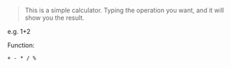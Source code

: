 >This is a simple calculator. Typing the operation you want, and it will show you the result.

e.g. 1+2

Function:
```
+ - * / %
```
